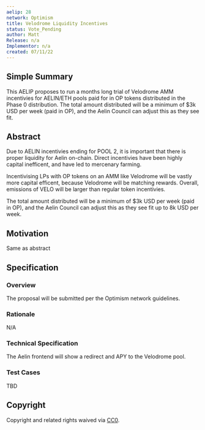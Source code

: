 ```yaml
---
aelip: 28
network: Optimism
title: Velodrome Liquidity Incentives
status: Vote_Pending
author: Matt
Release: n/a
Implementor: n/a
created: 07/11/22
---
```


## Simple Summary

This AELIP proposes to run a months long trial of Velodrome AMM incentivies for AELIN/ETH pools paid for in OP tokens distributed in the Phase 0 distribution. The total amount distributed will be a minimum of $3k USD per week (paid in OP), and the Aelin Council can adjust this as they see fit.



## Abstract

Due to AELIN incentivies ending for POOL 2, it is important that there is proper liquidity for Aelin on-chain. Direct incentivies have been highly capital inefficent, and have led to mercenary farming.

Incentivising LPs with OP tokens on an AMM like Velodrome will be vastly more capital efficent, because Velodrome will be matching rewards. Overall, emissions of VELO will be larger than regular token incentivies.

The total amount distributed will be a minimum of $3k USD per week (paid in OP), and the Aelin Council can adjust this as they see fit up to 8k USD per week.


## Motivation

Same as abstract

## Specification

### Overview

The proposal will be submitted per the Optimism network guidelines.

### Rationale

N/A

### Technical Specification

The Aelin frontend will show a redirect and APY to the Velodrome pool.
### Test Cases

TBD

## Copyright

Copyright and related rights waived via [CC0](https://creativecommons.org/publicdomain/zero/1.0/).

